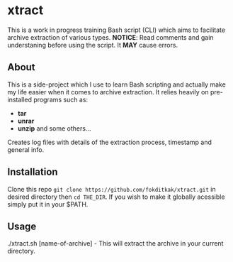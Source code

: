 # xtract
This is a work in progress training Bash script (CLI) which aims to facilitate archive extraction of various types.
**NOTICE**: Read comments and gain understaning before using the script. It **MAY** cause errors.
## About
This is a side-project which I use to learn Bash scripting and actually make my life easier when it comes to archive extraction.
It relies heavily on pre-installed programs such as:

* **tar**
* **unrar**
* **unzip** and some others...

Creates log files with details of the extraction process, timestamp and general info.
## Installation
Clone this repo `git clone https://github.com/fokditkak/xtract.git` in desired directory then `cd THE_DIR`.
If you wish to make it globally acessible simply put it in your $PATH.
## Usage
./xtract.sh [name-of-archive] - This will extract the archive in your current directory.

